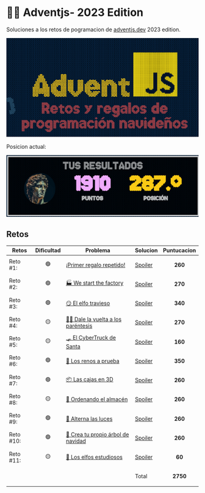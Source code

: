 # 👨‍💻 Adventjs- 2023 Edition

Soluciones a los retos de pogramacion de [adventjs.dev](https://adventjs.dev) 2023 edition.

<p align="center">
  <img src="./images/adventjs_logo.png" alt="Descripción de la imagen" class="aligncenter">
</p>

Posicion actual:
<p align="center">
  <img src="./images/position7c.png" alt="Descripción de la imagen" class="aligncenter">
</p>

## Retos

| Retos | Dificultad | Problema | Solucion | Puntucacion |
| --- | --- | --- | --- |  --- |
| Reto #1:  | <center align="center">🟢</center> | [¡Primer regalo repetido!](/CHALLENGE_01/README.md) | [Spoiler](/CHALLENGE_01/script.js) | **<p align="center">260</p>** |
| Reto #2:  | <center align="center">🟢</center> | [🏭 We start the factory](/CHALLENGE_02/README.md) | [Spoiler](/CHALLENGE_02/script.js)| **<p align="center">270</p>** |
| Reto #3:  | <center align="center">🟢</center> | [😏 El elfo travieso](/CHALLENGE_03/README.md) | [Spoiler](/CHALLENGE_03/script.js)| **<p align="center">340</p>** |
| Reto #4:  | <center>🟡</center> | [😵‍💫 Dale la vuelta a los paréntesis](/CHALLENGE_04/README.md) | [Spoiler](/CHALLENGE_04/script.js)| **<p align="center">270</p>** |
| Reto #5:  | <center>🟡</center> | [🛷 El CyberTruck de Santa](/CHALLENGE_05/README.md) | [Spoiler](/CHALLENGE_05/script.js)| **<p align="center">160</p>** |
| Reto #6:  | <center align="center">🟢</center> | [🦌 Los renos a prueba](/CHALLENGE_06/README.md) | [Spoiler](/CHALLENGE_06/script.js)| **<p align="center">350</p>** |
| Reto #7:  | <center align="center">🟢</center> | [📦 Las cajas en 3D](/CHALLENGE_07/README.md) | [Spoiler](/CHALLENGE_07/script.js)| **<p align="center">260</p>** |
| Reto #8:  | <center>🟡</center> | [🏬 Ordenando el almacén](/CHALLENGE_08/README.md) | [Spoiler](/CHALLENGE_08/script.js)| **<p align="center">260</p>** |
| Reto #9:  | <center>🟢</center> | [🚦 Alterna las luces](/CHALLENGE_09/README.md) | [Spoiler](/CHALLENGE_09/script.js)| **<p align="center">260</p>** |
| Reto #10:  | <center>🟢</center> | [🎄 Crea tu propio árbol de navidad](/CHALLENGE_10/README.md) | [Spoiler](/CHALLENGE_10/script.js)| **<p align="center">260</p>** |
| Reto #11:  | <center>🟡</center> | [📖 Los elfos estudiosos](/CHALLENGE_11/README.md) | [Spoiler](/CHALLENGE_11/script.js)| **<p align="center">60</p>** |
| |  | | Total | **<p align="center">2750</p>** |
